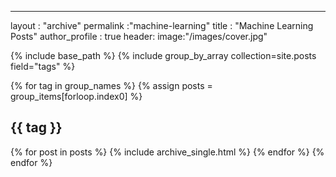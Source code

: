 ---
layout : "archive"
permalink :"machine-learning"
title : "Machine Learning Posts"
author_profile : true
header:
 image:"/images/cover.jpg"

{% include base_path %}
{% include group_by_array collection=site.posts field="tags" %}

{% for tag in group_names %}
  {% assign posts = group_items[forloop.index0] %}
  <h2 id="{{ tag | slugify }}" class="archive__subtitle">{{ tag }}</h2>
  {% for post in posts %}
    {% include archive_single.html %}
  {% endfor %}
{% endfor %}
